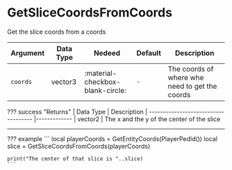 # GetSliceCoordsFromCoords
Get the slice coords from a coords

| Argument              | Data Type                            | Nedeed                    | Default         | Description
| ----------------------| ------------------------------------ | ------------------------- |-----------------|-------------
| `coords`                | vector3 | :material-checkbox-blank-circle: | `-` | The coords of where whe need to get the coords

??? success "Returns"
    | Data Type                            | Description
    | ------------------------------------ |-------------
    | vector2 | The x and the y of the center of the slice

---
??? example
    ```
    local playerCoords = GetEntityCoords(PlayerPedId())
    local slice = GetSliceCoordsFromCoords(playerCoords)

    print("The center of that slice is "..slice)
    ```